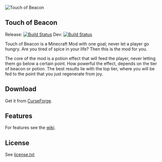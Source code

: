 ![Touch of Beacon](http://i.imgur.com/SawPuwn.png)

Touch of Beacon
---

Release: [![Build Status](https://travis-ci.org/rolandoislas/Touch-of-Beacon.svg?branch=master)](https://travis-ci.org/rolandoislas/Touch-of-Beacon)
Dev: [![Build Status](https://travis-ci.org/rolandoislas/Touch-of-Beacon.svg?branch=develop)](https://travis-ci.org/rolandoislas/Touch-of-Beacon)

Touch of Beacon is a Minecraft Mod with one goal; never let a player go hungry. Are you tired of spice in your life? Then this is the mod for you.

The core of the mod is a potion effect that will feed the player, never letting them go below a certain point. How powerful the effect, depends on the tier of beacon or potion. The best results lie with the top tier, where you will be fed to the point that you just regenerate from joy.

## Download

Get it from [CurseForge](https://minecraft.curseforge.com/projects/touch-of-beacon).

## Features

For features see the [wiki](https://github.com/rolandoislas/Touch-of-Beacon/wiki).

## License

See [license.txt](license.txt)
